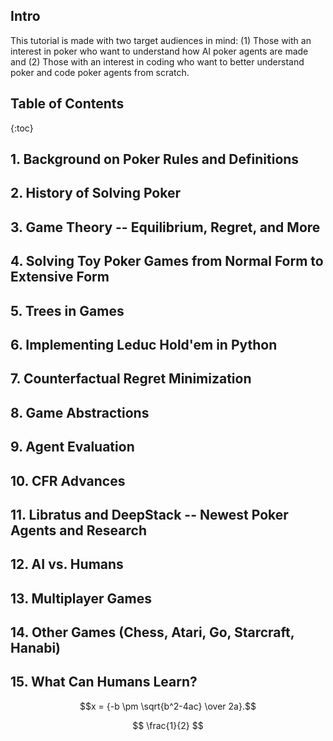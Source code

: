 ## Intro
This tutorial is made with two target audiences in mind: (1) Those with an interest in poker who want to understand how AI poker agents are made and (2) Those with an interest in coding who want to better understand poker and code poker agents from scratch. 

## Table of Contents
{:toc}
## 1. Background on Poker Rules and Definitions
## 2. History of Solving Poker
## 3. Game Theory -- Equilibrium, Regret, and More
## 4. Solving Toy Poker Games from Normal Form to Extensive Form
## 5. Trees in Games
## 6. Implementing Leduc Hold'em in Python
## 7. Counterfactual Regret Minimization
## 8. Game Abstractions
## 9. Agent Evaluation
## 10. CFR Advances
## 11. Libratus and DeepStack -- Newest Poker Agents and Research
## 12. AI vs. Humans
## 13. Multiplayer Games
## 14. Other Games (Chess, Atari, Go, Starcraft, Hanabi)
## 15. What Can Humans Learn?

$$x = {-b \pm \sqrt{b^2-4ac} \over 2a}.$$

$$
\frac{1}{2}
$$

